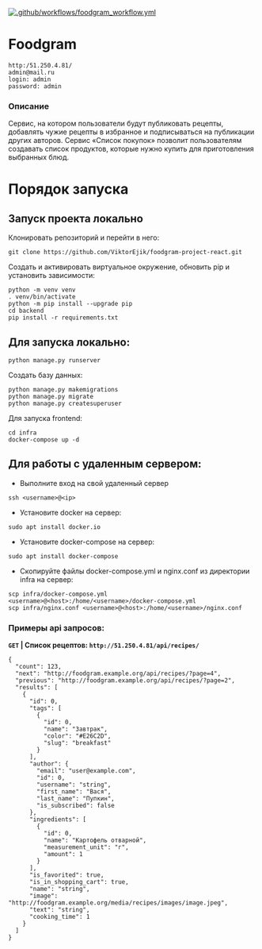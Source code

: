 [![.github/workflows/foodgram_workflow.yml](https://github.com/ViktorEjik/foodgram-project-react/actions/workflows/foodgram_workflow.yml/badge.svg)](https://github.com/ViktorEjik/foodgram-project-react/actions/workflows/foodgram_workflow.yml)

# Foodgram

```
http:/51.250.4.81/
admin@mail.ru
login: admin
password: admin
```

### Описание
Сервис, на котором пользователи будут публиковать рецепты, добавлять чужие рецепты в избранное и подписываться на публикации других авторов. Сервис «Список покупок» позволит пользователям создавать список продуктов, которые нужно купить для приготовления выбранных блюд.

# Порядок запуска
## Запуск проекта локально
Клонировать репозиторий и перейти в него:
```
git clone https://github.com/ViktorEjik/foodgram-project-react.git
```

Создать и активировать виртуальное окружение, обновить pip и установить зависимости:
```
python -m venv venv
. venv/bin/activate
python -m pip install --upgrade pip
cd backend
pip install -r requirements.txt
```

## Для запуска локально:
```
python manage.py runserver
```

Создать базу данных:
```
python manage.py makemigrations
python manage.py migrate
python manage.py createsuperuser
```

Для запуска frontend:


```
cd infra
docker-compose up -d
```

## Для работы с удаленным сервером:
* Выполните вход на свой удаленный сервер
```
ssh <username>@<ip>
```

* Установите docker на сервер:
```
sudo apt install docker.io 

```
* Установите docker-compose на сервер:
```
sudo apt install docker-compose
```
* Скопируйте файлы docker-compose.yml и nginx.conf из директории infra на сервер:
```
scp infra/docker-compose.yml <username>@<host>:/home/<username>/docker-compose.yml
scp infra/nginx.conf <username>@<host>:/home/<username>/nginx.conf
```

### Примеры api запросов:
**`GET` | Список рецептов: `http://51.250.4.81/api/recipes/`**

```
{
  "count": 123,
  "next": "http://foodgram.example.org/api/recipes/?page=4",
  "previous": "http://foodgram.example.org/api/recipes/?page=2",
  "results": [
    {
      "id": 0,
      "tags": [
        {
          "id": 0,
          "name": "Завтрак",
          "color": "#E26C2D",
          "slug": "breakfast"
        }
      ],
      "author": {
        "email": "user@example.com",
        "id": 0,
        "username": "string",
        "first_name": "Вася",
        "last_name": "Пупкин",
        "is_subscribed": false
      },
      "ingredients": [
        {
          "id": 0,
          "name": "Картофель отварной",
          "measurement_unit": "г",
          "amount": 1
        }
      ],
      "is_favorited": true,
      "is_in_shopping_cart": true,
      "name": "string",
      "image": "http://foodgram.example.org/media/recipes/images/image.jpeg",
      "text": "string",
      "cooking_time": 1
    }
  ]
}
```
